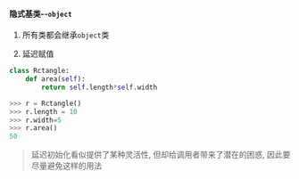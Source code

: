 #### 隐式基类--`object`
1. 所有类都会继承`object`类

2. 延迟赋值
```python
class Rctangle:
    def area(self):
        return self.length*self.width
```

```python
>>> r = Rctangle()
>>> r.length = 10
>>> r.width=5
>>> r.area()
50
```
> 延迟初始化看似提供了某种灵活性, 但却给调用者带来了潜在的困惑, 因此要尽量避免这样的用法
